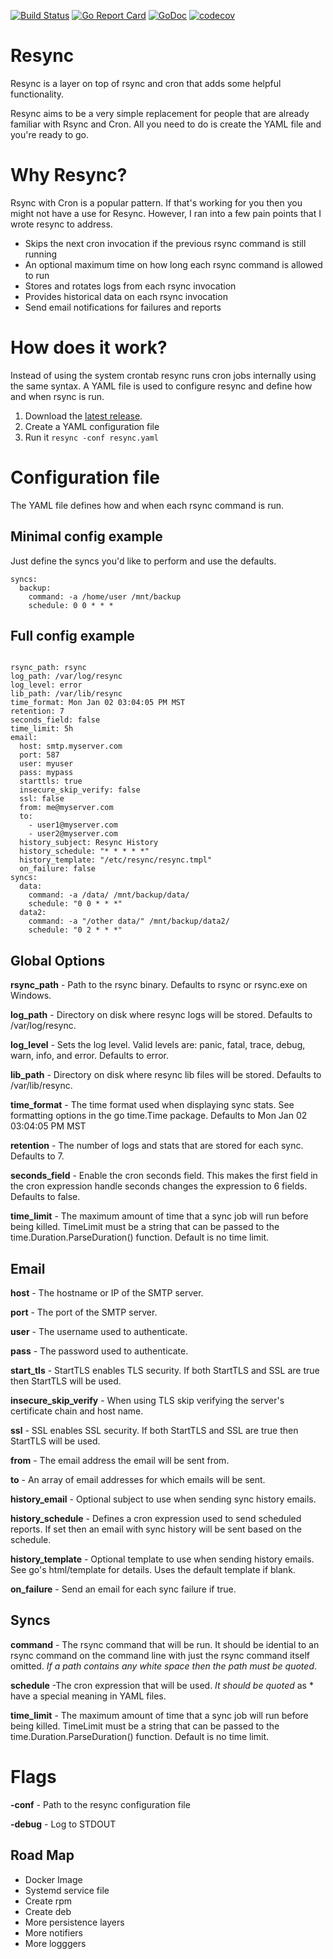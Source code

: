 [![Build Status](https://github.com/agorman/resync/workflows/resync/badge.svg)](https://github.com/agorman/resync/actions)
[![Go Report Card](https://goreportcard.com/badge/github.com/agorman/resync)](https://goreportcard.com/report/github.com/agorman/resync)
[![GoDoc](https://godoc.org/github.com/agorman/resync?status.svg)](https://godoc.org/github.com/agorman/resync)
[![codecov](https://codecov.io/gh/agorman/resync/branch/main/graph/badge.svg)](https://codecov.io/gh/agorman/resync)

# Resync

Resync is a layer on top of rsync and cron that adds some helpful functionality.

Resync aims to be a very simple replacement for people that are already familiar with Rsync and Cron. All you need to do is create the YAML file and you're ready to go.


# Why Resync?


Rsync with Cron is a popular pattern. If that's working for you then you might not have a use for Resync. However, I ran into a few pain points that I wrote resync to address.


- Skips the next cron invocation if the previous rsync command is still running
- An optional maximum time on how long each rsync command is allowed to run
- Stores and rotates logs from each rsync invocation
- Provides historical data on each rsync invocation
- Send email notifications for failures and reports


# How does it work?


Instead of using the system crontab resync runs cron jobs internally using the same syntax. A YAML file is used to configure resync and define how and when rsync is run.


1. Download the [latest release](https://github.com/agorman/resync/releases).
2. Create a YAML configuration file
3. Run it `resync -conf resync.yaml`


# Configuration file


The YAML file defines how and when each rsync command is run.


## Minimal config example

Just define the syncs you'd like to perform and use the defaults.

~~~
syncs:
  backup:
    command: -a /home/user /mnt/backup
    schedule: 0 0 * * *
~~~

## Full config example

~~~

rsync_path: rsync
log_path: /var/log/resync
log_level: error
lib_path: /var/lib/resync
time_format: Mon Jan 02 03:04:05 PM MST
retention: 7
seconds_field: false
time_limit: 5h
email:
  host: smtp.myserver.com
  port: 587
  user: myuser
  pass: mypass
  starttls: true
  insecure_skip_verify: false
  ssl: false
  from: me@myserver.com
  to:
    - user1@myserver.com
    - user2@myserver.com
  history_subject: Resync History
  history_schedule: "* * * * *"
  history_template: "/etc/resync/resync.tmpl"
  on_failure: false
syncs:
  data:
    command: -a /data/ /mnt/backup/data/
    schedule: "0 0 * * *"
  data2:
    command: -a "/other data/" /mnt/backup/data2/
    schedule: "0 2 * * *"
~~~


## Global Options

**rsync_path** - Path to the rsync binary. Defaults to rsync or rsync.exe on Windows.

**log_path** - Directory on disk where resync logs will be stored. Defaults to /var/log/resync.

**log_level** - Sets the log level. Valid levels are: panic, fatal, trace, debug, warn, info, and error. Defaults to error.

**lib_path** - Directory on disk where resync lib files will be stored. Defaults to /var/lib/resync.

**time_format** - The time format used when displaying sync stats. See formatting options in the go time.Time package. Defaults to Mon Jan 02 03:04:05 PM MST

**retention** - The number of logs and stats that are stored for each sync. Defaults to 7.

**seconds_field** - Enable the cron seconds field. This makes the first field in the cron expression handle seconds changes the expression to 6 fields. Defaults to false.

**time_limit** - The maximum amount of time that a sync job will run before being killed. TimeLimit must be a string that can be passed to the time.Duration.ParseDuration() function. Default is no time limit.

## Email

**host** - The hostname or IP of the SMTP server.

**port** - The port of the SMTP server.

**user** - The username used to authenticate.

**pass** - The password used to authenticate.

**start_tls** - StartTLS enables TLS security. If both StartTLS and SSL are true then StartTLS will be used.

**insecure_skip_verify** - When using TLS skip verifying the server's certificate chain and host name.

**ssl** - SSL enables SSL security. If both StartTLS and SSL are true then StartTLS will be used.

**from** - The email address the email will be sent from.

**to** - An array of email addresses for which emails will be sent.

**history_email** - Optional subject to use when sending sync history emails.

**history_schedule** - Defines a cron expression used to send scheduled reports. If set then an email with sync history will be sent based on the schedule.

**history_template** - Optional template to use when sending history emails. See go's html/template for details. Uses the default template if blank.

**on_failure** - Send an email for each sync failure if true.

## Syncs


**command** - The rsync command that will be run. It should be idential to an rsync command on the command line with just the rsync command itself omitted. _If a path contains any white space then the path must be quoted_.

**schedule** -The cron expression that will be used. _It should be quoted_ as * have a special meaning in YAML files.

**time_limit** - The maximum amount of time that a sync job will run before being killed. TimeLimit must be a string that can be passed to the time.Duration.ParseDuration() function. Default is no time limit.


# Flags


**-conf** - Path to the resync configuration file

**-debug** - Log to STDOUT


## Road Map


- Docker Image
- Systemd service file
- Create rpm
- Create deb
- More persistence layers
- More notifiers
- More logggers
